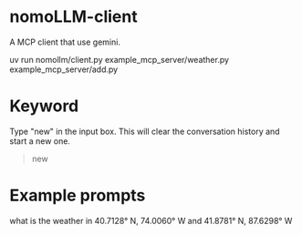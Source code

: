 # nomoLLM-client
A MCP client that use gemini.

uv run nomollm/client.py example_mcp_server/weather.py example_mcp_server/add.py 

# Keyword
Type "new" in the input box. This will clear the conversation history and start a new one.
> new

# Example prompts
what is the weather in 40.7128° N, 74.0060° W and 41.8781° N, 87.6298° W